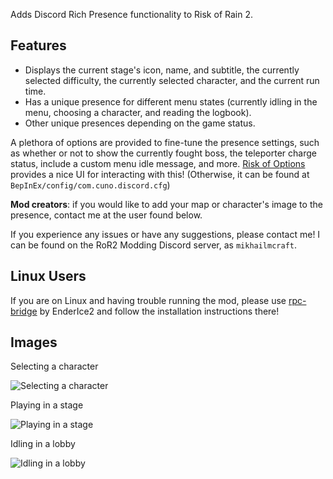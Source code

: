 Adds Discord Rich Presence functionality to Risk of Rain 2.

## Features
- Displays the current stage's icon, name, and subtitle, the currently selected difficulty, the currently selected character, and the current run time.
- Has a unique presence for different menu states (currently idling in the menu, choosing a character, and reading the logbook).
- Other unique presences depending on the game status.

A plethora of options are provided to fine-tune the presence settings, such as whether or not to show the currently fought boss, the teleporter charge status, include a custom menu idle message, and more. [Risk of Options](https://thunderstore.io/package/Rune580/Risk_Of_Options/) provides a nice UI for interacting with this! (Otherwise, it can be found at `BepInEx/config/com.cuno.discord.cfg`)

**Mod creators**: if you would like to add your map or character's image to the presence, contact me at the user found below.

If you experience any issues or have any suggestions, please contact me! I can be found on the RoR2 Modding Discord server, as `mikhailmcraft`.

## Linux Users
If you are on Linux and having trouble running the mod, please use [rpc-bridge](https://github.com/EnderIce2/rpc-bridge) by EnderIce2 and follow the installation instructions there!

## Images
Selecting a character

![Selecting a character](https://raw.githubusercontent.com/mikhailmikhalchuk/RoR2-Discord-RP/refs/heads/master/Assets/Example%20Images/CharacterChooseImage.png)

Playing in a stage

![Playing in a stage](https://raw.githubusercontent.com/mikhailmikhalchuk/RoR2-Discord-RP/refs/heads/master/Assets/Example%20Images/InGameImage.png)

Idling in a lobby

![Idling in a lobby](https://raw.githubusercontent.com/mikhailmikhalchuk/RoR2-Discord-RP/refs/heads/master/Assets/Example%20Images/LobbyIdleImage.png)

